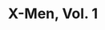 ---
title: "X-Men, Vol. 1"
issue: 1D
issue_nr: 1
full_title: Rubicon
subtitle: ""
story_arc: ""
crossover: ""
variant: D
publisher: Marvel Comics
creators: 
  - Jim Lee
  - Chris Claremont
  - Scott Williams
release_date: "Aug 20, 1991"
release_year: 1991
genre:
  - Action
  - Adventure
  - Super-Heroes
format: Comic
pages: 32
signed_by: ""
price: 1.5
---